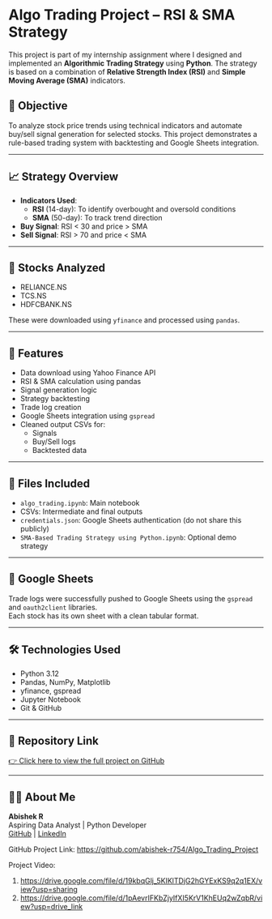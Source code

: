 # Algo Trading Project – RSI & SMA Strategy

This project is part of my internship assignment where I designed and implemented an **Algorithmic Trading Strategy** using **Python**. The strategy is based on a combination of **Relative Strength Index (RSI)** and **Simple Moving Average (SMA)** indicators.

## 📌 Objective

To analyze stock price trends using technical indicators and automate buy/sell signal generation for selected stocks. This project demonstrates a rule-based trading system with backtesting and Google Sheets integration.

---

## 📈 Strategy Overview

- **Indicators Used**:
  - **RSI** (14-day): To identify overbought and oversold conditions
  - **SMA** (50-day): To track trend direction
- **Buy Signal**: RSI < 30 and price > SMA
- **Sell Signal**: RSI > 70 and price < SMA

---

## 🧪 Stocks Analyzed

- RELIANCE.NS  
- TCS.NS  
- HDFCBANK.NS  

These were downloaded using `yfinance` and processed using `pandas`.

---

## 🧠 Features

- Data download using Yahoo Finance API
- RSI & SMA calculation using pandas
- Signal generation logic
- Strategy backtesting
- Trade log creation
- Google Sheets integration using `gspread`
- Cleaned output CSVs for:
  - Signals
  - Buy/Sell logs
  - Backtested data

---

## 📂 Files Included

- `algo_trading.ipynb`: Main notebook
- CSVs: Intermediate and final outputs
- `credentials.json`: Google Sheets authentication (do not share this publicly)
- `SMA-Based Trading Strategy using Python.ipynb`: Optional demo strategy

---

## 🔗 Google Sheets

Trade logs were successfully pushed to Google Sheets using the `gspread` and `oauth2client` libraries.  
Each stock has its own sheet with a clean tabular format.

---

## 🛠️ Technologies Used

- Python 3.12  
- Pandas, NumPy, Matplotlib  
- yfinance, gspread  
- Jupyter Notebook  
- Git & GitHub  

---

## 📌 Repository Link

[👉 Click here to view the full project on GitHub](https://github.com/abishek-r754/Algo_Trading_Project)

---

## 🙋‍♂️ About Me

**Abishek R**  
Aspiring Data Analyst | Python Developer  
[GitHub](https://github.com/abishek-r754) | [LinkedIn](https://www.linkedin.com/in/abishek-r-84b42636b)

GitHub Project Link:
https://github.com/abishek-r754/Algo_Trading_Project

Project Video:
1.  https://drive.google.com/file/d/19kbqGlj_5KIKlTDjG2hGYExKS9q2q1EX/view?usp=sharing
2.  https://drive.google.com/file/d/1pAevrIFKbZjyIfXI5KrV1KhEUq2wZqbR/view?usp=drive_link

